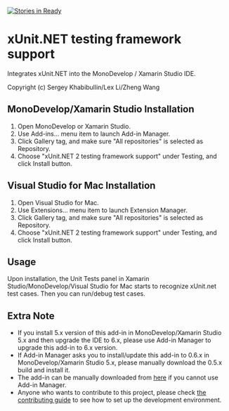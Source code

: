 [![Stories in Ready](https://badge.waffle.io/xunit/xamarinstudio.xunit.svg?label=ready&title=Ready)](http://waffle.io/xunit/xamarinstudio.xunit) 

xUnit.NET testing framework support
===================================
Integrates xUnit.NET into the MonoDevelop / Xamarin Studio IDE.

Copyright (c) Sergey Khabibullin/Lex Li/Zheng Wang

MonoDevelop/Xamarin Studio Installation
---------------------------------------
1. Open MonoDevelop or Xamarin Studio.
1. Use Add-ins... menu item to launch Add-in Manager.
1. Click Gallery tag, and make sure "All repositories" is selected as Repository.
1. Choose "xUnit.NET 2 testing framework support" under Testing, and click Install button.

Visual Studio for Mac Installation
----------------------------------
1. Open Visual Studio for Mac.
1. Use Extensions... menu item to launch Extension Manager.
1. Click Gallery tag, and make sure "All repositories" is selected as Repository.
1. Choose "xUnit.NET 2 testing framework support" under Testing, and click Install button.

Usage
-----
Upon installation, the Unit Tests panel in Xamarin Studio/MonoDevelop/Visual Studio for Mac starts to recognize xUnit.net test cases. Then you can run/debug test cases.

Extra Note
----------
* If you install 5.x version of this add-in in MonoDevelop/Xamarin Studio 5.x and then upgrade the IDE to 6.x, please use Add-in Manager to upgrade this add-in to 6.x version.
* If Add-in Manager asks you to install/update this add-in to 0.6.x in MonoDevelop/Xamarin Studio 5.x, please manually download the 0.5.x build and install it.
* The add-in can be manually downloaded from [here](http://addins.monodevelop.com/Project/Index/220) if you cannot use Add-in Manager.
* Anyone who wants to contribute to this project, please check [the contributing guide](https://github.com/xunit/xamarinstudio.xunit/blob/master/CONTRIBUTING.md) to see how to set up the development environment.
